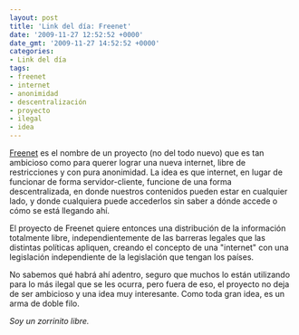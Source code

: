 ```yaml
---
layout: post
title: 'Link del día: Freenet'
date: '2009-11-27 12:52:52 +0000'
date_gmt: '2009-11-27 14:52:52 +0000'
categories:
- Link del día
tags:
- freenet
- internet
- anonimidad
- descentralización
- proyecto
- ilegal
- idea
---
```


[Freenet](http://freenetproject.org/) es el nombre de un proyecto (no del todo nuevo) que es tan ambicioso como para querer lograr una nueva internet, libre de restricciones y con pura anonimidad. La idea es que internet, en lugar de funcionar de forma servidor-cliente, funcione de una forma descentralizada, en donde nuestros contenidos pueden estar en cualquier lado, y donde cualquiera puede accederlos sin saber a dónde accede o cómo se está llegando ahí.

El proyecto de Freenet quiere entonces una distribución de la información totalmente libre, independientemente de las barreras legales que las distintas políticas apliquen, creando el concepto de una "internet" con una legislación independiente de la legislación que tengan los países.

No sabemos qué habrá ahí adentro, seguro que muchos lo están utilizando para lo más ilegal que se les ocurra, pero fuera de eso, el proyecto no deja de ser ambicioso y una idea muy interesante. Como toda gran idea, es un arma de doble filo.

_Soy un zorrinito libre._
